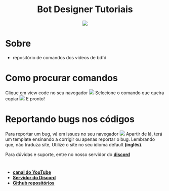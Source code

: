 <div align="center">
<h1> Bot Designer Tutoriais</h1>
<a href="https://discord.gg/E7qr3Qw">
<img src="https://discord.com/api/guilds/685905665557921997/embed.png">
</a>
</div>

# Sobre
* repositório de comandos dos vídeos de bdfd
# Como procurar comandos
Clique em view code no seu navegador
<img src="https://cdn.discordapp.com/attachments/656246510496907280/771299238742196224/20201029_060616.png">
Selecione o comando que queira copiar
<img src="https://cdn.discordapp.com/attachments/656246510496907280/771299239325073428/20201029_060715.png">
E pronto!
# Reportando bugs nos códigos
Para reportar um bug, vá em issues no seu navegador
<img src="https://cdn.discordapp.com/attachments/656246510496907280/771302817893711892/20201029_062009.png">
Apartir de lá, terá um template ensinando a corrigir ou apenas reportar o bug.
Lembrando que, não traduza site, Utilize o site no seu idioma default **(inglês)**.

Para dúvidas e suporte, entre no nosso servidor do **[discord](https://discord.gg/AU9xAAE)**
#
* **[canal do YouTube](https://youtube.com/botdesignerfordiscordbr)**
* **[Servidor do Discord](https://discord.gg/AU9xAAE)**
* **[Github repositórios](https://github.com/BotDesignerForDiscordBR)**
